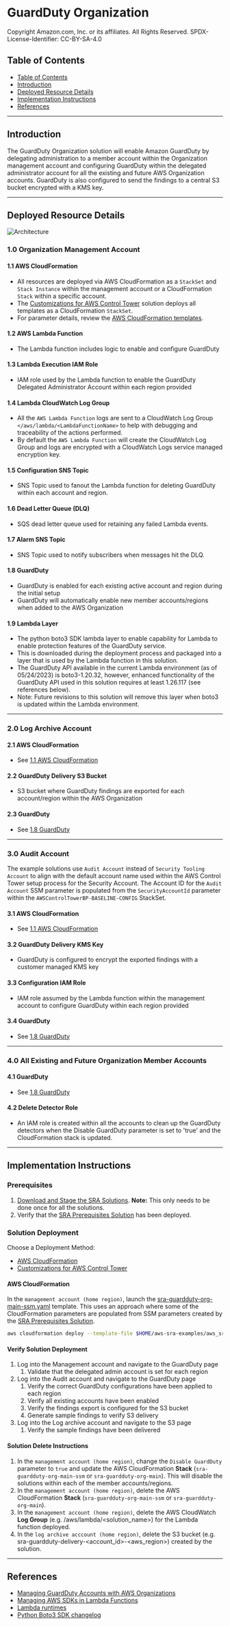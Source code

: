 # GuardDuty Organization<!-- omit in toc -->

Copyright Amazon.com, Inc. or its affiliates. All Rights Reserved. SPDX-License-Identifier: CC-BY-SA-4.0

## Table of Contents

- [Table of Contents](#table-of-contents)
- [Introduction](#introduction)
- [Deployed Resource Details](#deployed-resource-details)
- [Implementation Instructions](#implementation-instructions)
- [References](#references)

---

## Introduction

The GuardDuty Organization solution will enable Amazon GuardDuty by delegating administration to a member account within the Organization management account and configuring GuardDuty within the delegated administrator account for all the existing and
future AWS Organization accounts. GuardDuty is also configured to send the findings to a central S3 bucket encrypted with a KMS key.

---

## Deployed Resource Details

![Architecture](./documentation/guardduty-org.png)

### 1.0 Organization Management Account<!-- omit in toc -->

#### 1.1 AWS CloudFormation<!-- omit in toc -->

- All resources are deployed via AWS CloudFormation as a `StackSet` and `Stack Instance` within the management account or a CloudFormation `Stack` within a specific account.
- The [Customizations for AWS Control Tower](https://aws.amazon.com/solutions/implementations/customizations-for-aws-control-tower/) solution deploys all templates as a CloudFormation `StackSet`.
- For parameter details, review the [AWS CloudFormation templates](templates/).

#### 1.2 AWS Lambda Function<!-- omit in toc -->

- The Lambda function includes logic to enable and configure GuardDuty

#### 1.3 Lambda Execution IAM Role<!-- omit in toc -->

- IAM role used by the Lambda function to enable the GuardDuty Delegated Administrator Account within each region provided

#### 1.4 Lambda CloudWatch Log Group<!-- omit in toc -->

- All the `AWS Lambda Function` logs are sent to a CloudWatch Log Group `</aws/lambda/<LambdaFunctionName>` to help with debugging and traceability of the actions performed.
- By default the `AWS Lambda Function` will create the CloudWatch Log Group and logs are encrypted with a CloudWatch Logs service managed encryption key.

#### 1.5 Configuration SNS Topic<!-- omit in toc -->

- SNS Topic used to fanout the Lambda function for deleting GuardDuty within each account and region.

#### 1.6 Dead Letter Queue (DLQ)<!-- omit in toc -->

- SQS dead letter queue used for retaining any failed Lambda events.

#### 1.7 Alarm SNS Topic<!-- omit in toc -->

- SNS Topic used to notify subscribers when messages hit the DLQ.

#### 1.8 GuardDuty<!-- omit in toc -->

- GuardDuty is enabled for each existing active account and region during the initial setup
- GuardDuty will automatically enable new member accounts/regions when added to the AWS Organization

#### 1.9 Lambda Layer<!-- omit in toc -->

- The python boto3 SDK lambda layer to enable capability for Lambda to enable protection features of the GuardDuty service.
- This is downloaded during the deployment process and packaged into a layer that is used by the Lambda function in this solution.
- The GuardDuty API available in the current Lambda environment (as of 05/24/2023) is boto3-1.20.32, however, enhanced functionality of the GuardDuty API used in this solution requires at least 1.26.117 (see references below).
- Note: Future revisions to this solution will remove this layer when boto3 is updated within the Lambda environment.

---

### 2.0 Log Archive Account<!-- omit in toc -->

#### 2.1 AWS CloudFormation<!-- omit in toc -->

- See [1.1 AWS CloudFormation](#11-aws-cloudformation)

#### 2.2 GuardDuty Delivery S3 Bucket<!-- omit in toc -->

- S3 bucket where GuardDuty findings are exported for each account/region within the AWS Organization

#### 2.3 GuardDuty<!-- omit in toc -->

- See [1.8 GuardDuty](#18-guardduty)

---

### 3.0 Audit Account<!-- omit in toc -->

The example solutions use `Audit Account` instead of `Security Tooling Account` to align with the default account name used within the AWS Control Tower setup process for the Security Account. The Account ID for the `Audit Account` SSM parameter is
populated from the `SecurityAccountId` parameter within the `AWSControlTowerBP-BASELINE-CONFIG` StackSet.

#### 3.1 AWS CloudFormation<!-- omit in toc -->

- See [1.1 AWS CloudFormation](#11-aws-cloudformation)

#### 3.2 GuardDuty Delivery KMS Key<!-- omit in toc -->

- GuardDuty is configured to encrypt the exported findings with a customer managed KMS key

#### 3.3 Configuration IAM Role<!-- omit in toc -->

- IAM role assumed by the Lambda function within the management account to configure GuardDuty within each region provided

#### 3.4 GuardDuty<!-- omit in toc -->

- See [1.8 GuardDuty](#18-guardduty)

---

### 4.0 All Existing and Future Organization Member Accounts<!-- omit in toc -->

#### 4.1 GuardDuty<!-- omit in toc -->

- See [1.8 GuardDuty](#18-guardduty)

#### 4.2 Delete Detector Role<!-- omit in toc -->

- An IAM role is created within all the accounts to clean up the GuardDuty detectors when the Disable GuardDuty parameter is set to 'true' and the CloudFormation stack is updated.

---

## Implementation Instructions

### Prerequisites<!-- omit in toc -->

1. [Download and Stage the SRA Solutions](../../../docs/DOWNLOAD-AND-STAGE-SOLUTIONS.md). **Note:** This only needs to be done once for all the solutions.
2. Verify that the [SRA Prerequisites Solution](../../common/common_prerequisites/) has been deployed.

### Solution Deployment<!-- omit in toc -->

Choose a Deployment Method:

- [AWS CloudFormation](#aws-cloudformation)
- [Customizations for AWS Control Tower](../../../docs/CFCT-DEPLOYMENT-INSTRUCTIONS.md)

#### AWS CloudFormation<!-- omit in toc -->

In the `management account (home region)`, launch the [sra-guardduty-org-main-ssm.yaml](templates/sra-guardduty-org-main-ssm.yaml) template. This uses an approach where some of the CloudFormation parameters are populated from SSM parameters created by the [SRA Prerequisites Solution](../../common/common_prerequisites/).

  ```bash
  aws cloudformation deploy --template-file $HOME/aws-sra-examples/aws_sra_examples/solutions/guardduty/guardduty_org/templates/sra-guardduty-org-main-ssm.yaml --stack-name sra-guardduty-org-main-ssm --capabilities CAPABILITY_NAMED_IAM
  ```

#### Verify Solution Deployment<!-- omit in toc -->

1. Log into the Management account and navigate to the GuardDuty page
   1. Validate that the delegated admin account is set for each region
2. Log into the Audit account and navigate to the GuardDuty page
   1. Verify the correct GuardDuty configurations have been applied to each region
   2. Verify all existing accounts have been enabled
   3. Verify the findings export is configured for the S3 bucket
   4. Generate sample findings to verify S3 delivery
3. Log into the Log archive account and navigate to the S3 page
   1. Verify the sample findings have been delivered

#### Solution Delete Instructions<!-- omit in toc -->

1. In the `management account (home region)`, change the `Disable GuardDuty` parameter to `true` and update the AWS CloudFormation **Stack** (`sra-guardduty-org-main-ssm` or `sra-guardduty-org-main`). This will disable the solutions within each of the member accounts/regions.
2. In the `management account (home region)`, delete the AWS CloudFormation **Stack** (`sra-guardduty-org-main-ssm` or `sra-guardduty-org-main`).
3. In the `management account (home region)`, delete the AWS CloudWatch **Log Group** (e.g. /aws/lambda/<solution_name>) for the Lambda function deployed.
4. In the `log archive acccount (home region)`, delete the S3 bucket (e.g. sra-guardduty-delivery-<account_id>-<aws_region>) created by the solution.

---

## References

- [Managing GuardDuty Accounts with AWS Organizations](https://docs.aws.amazon.com/guardduty/latest/ug/guardduty_organizations.html)
- [Managing AWS SDKs in Lambda Functions](https://docs.aws.amazon.com/lambda/latest/operatorguide/sdks-functions.html)
- [Lambda runtimes](https://docs.aws.amazon.com/lambda/latest/dg/lambda-runtimes.html)
- [Python Boto3 SDK changelog](https://github.com/boto/boto3/blob/develop/CHANGELOG.rst)
